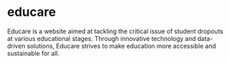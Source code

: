 # educare
 Educare is a website aimed at tackling the critical issue of student dropouts at various educational stages. Through innovative technology and data-driven solutions, Educare strives to make education more accessible and sustainable for all.

